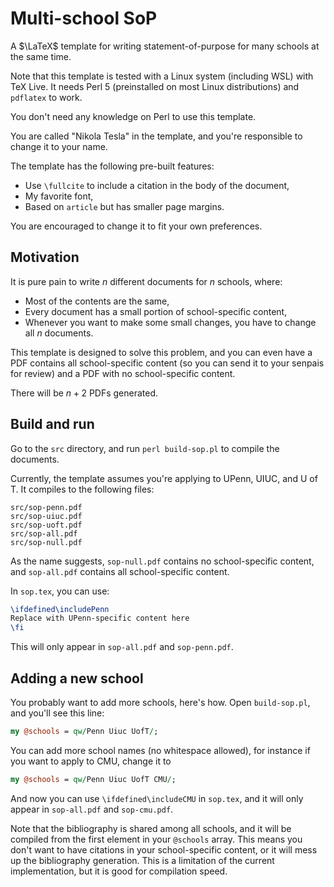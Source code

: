 # Multi-school SoP
A $\LaTeX$ template for writing statement-of-purpose for many schools at the same time.

Note that this template is tested with a Linux system (including WSL) with TeX Live.
It needs Perl 5 (preinstalled on most Linux distributions) and `pdflatex` to work.

You don't need any knowledge on Perl to use this template.

You are called "Nikola Tesla" in the template,
and you're responsible to change it to your name.

The template has the following pre-built features: 

- Use `\fullcite` to include a citation in the body of the document,
- My favorite font,
- Based on `article` but has smaller page margins.

You are encouraged to change it to fit your own preferences.

## Motivation

It is pure pain to write $n$ different documents for $n$ schools,
where:

- Most of the contents are the same,
- Every document has a small portion of school-specific content,
- Whenever you want to make some small changes,
  you have to change all $n$ documents.

This template is designed to solve this problem,
and you can even have a PDF contains all school-specific content
(so you can send it to your senpais for review)
and a PDF with no school-specific content.

There will be $n+2$ PDFs generated.

## Build and run

Go to the `src` directory, and run `perl build-sop.pl` to compile the documents.

Currently, the template assumes you're applying to UPenn, UIUC, and U of T.
It compiles to the following files:

```
src/sop-penn.pdf
src/sop-uiuc.pdf
src/sop-uoft.pdf
src/sop-all.pdf
src/sop-null.pdf
```

As the name suggests, `sop-null.pdf` contains no school-specific content,
and `sop-all.pdf` contains all school-specific content.

In `sop.tex`, you can use:

```tex
\ifdefined\includePenn
Replace with UPenn-specific content here
\fi
```

This will only appear in `sop-all.pdf` and `sop-penn.pdf`.

## Adding a new school

You probably want to add more schools, here's how.
Open `build-sop.pl`, and you'll see this line:

```perl
my @schools = qw/Penn Uiuc UofT/;
```

You can add more school names (no whitespace allowed), for instance if you want
to apply to CMU, change it to

```perl
my @schools = qw/Penn Uiuc UofT CMU/;
```

And now you can use `\ifdefined\includeCMU` in `sop.tex`,
and it will only appear in `sop-all.pdf` and `sop-cmu.pdf`.

Note that the bibliography is shared among all schools,
and it will be compiled from the first element in your `@schools` array.
This means you don't want to have citations in your school-specific content,
or it will mess up the bibliography generation.
This is a limitation of the current implementation,
but it is good for compilation speed.
